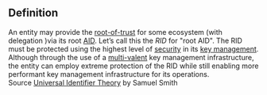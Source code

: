 ## Definition
An entity may provide the [root-of-trust](root-of-trust) for some ecosystem (with delegation )via its root [AID](AID). Let’s call this the _RID_ for "root AID". The RID must be protected using the highest level of [security](security) in its [key management](key-management). Although through the use of a [multi-valent](multi-valent) key management infrastructure, the entity can employ extreme protection of the RID while still enabling more performant key management infrastructure for its operations.  
Source [Universal Identifier Theory](https://github.com/SmithSamuelM/Papers/blob/master/whitepapers/IdentifierTheory_web.pdf) by Samuel Smith




